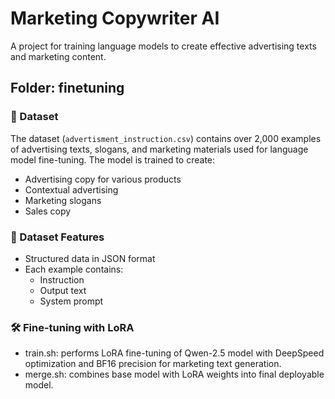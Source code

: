 # Marketing Copywriter AI

A project for training language models to create effective advertising texts and marketing content.
  
## Folder: finetuning

### 📝 Dataset

The dataset (`advertisment_instruction.csv`) contains over 2,000 examples of advertising texts, slogans, and marketing materials used for language model fine-tuning. The model is trained to create:

- Advertising copy for various products
- Contextual advertising
- Marketing slogans
- Sales copy

### 🎯 Dataset Features

- Structured data in JSON format
- Each example contains:
  - Instruction
  - Output text
  - System prompt

### 🛠 Fine-tuning with LoRA  

 - train.sh: performs LoRA fine-tuning of Qwen-2.5 model with DeepSpeed optimization and BF16 precision for marketing text generation.
 - merge.sh: combines base model with LoRA weights into final deployable model.
